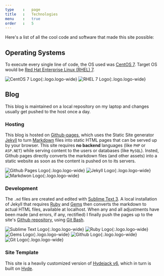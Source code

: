 ```yaml
---
type	:	page
title	:	Technologies
menu	:	true
order	:	5
---
```


Here's a list of all the cool code and software that made this site possible:

## Operating Systems
To execute every single line of code, the OS used was [CentOS 7](https://www.centos.org/). Target OS would be [Red Hat Enterprise Linux (RHEL) 7](https://access.redhat.com/products/red-hat-enterprise-linux).

![CentOS 7 Logo](https://i.imgur.com/IhHCwqR.png){:.logo.logo-wide} ![RHEL 7 Logo](https://i.imgur.com/CTCuJFn.png){:.logo.logo-wide}

## Blog
This blog is maintained on a local repository on my laptop and changes usually get pushed to the host once a day. 

### Hosting
This blog is hosted on [Github-pages](https://pages.github.io), which uses the Static Site generator [Jekyll](https://jekyllrb.com/) to turn [Markdown](https://kramdown.gettalong.org) files into static HTML pages that can be served up by your browser. This site requires **no backend** languages (like `PHP` or `ASP.NET`) while serving content to the users or databases (like `MySQL`). Insted, Github pages directly converts the markdown files (and other assets) into a static website as soon as the content is pushed on to its servers.

![Github Pages Logo](https://i.imgur.com/2B1mxuP.png){:.logo.logo-wide} ![Jekyll Logo](https://i.imgur.com/bPpv59l.png){:.logo.logo-wide} ![Markdwon Logo](https://i.imgur.com/RtKCEYc.png){:.logo.logo-wide}

### Development
The `.md` files are created and edited with [Sublime Text 3](https://www.sublimetext.com/3). A local installation of Jekyll that requires [Ruby](https://www.ruby-lang.org/en/) and [Gems](https://rubygems.org/) then converts the markdown to actual HTML files, available at localhost. When any and all adjustments have been made (and errors, if any, rectified) I finally push the pages up to the site's [Github repository](https://github.com), using [Git Bash](https://git-scm.com/downloads). 

![Sublime Text Logo](https://i.imgur.com/VF6qzFh.png){:.logo.logo-wide}
![Ruby Logo](https://i.imgur.com/OHsitML.png){:.logo.logo-wide}
![Gems Logo](https://i.imgur.com/BqaivRw.png){:.logo.logo-wide}
![Github Logo](https://i.imgur.com/YnJO0BK.png){:.logo.logo-wide}
![Git Logo](https://i.imgur.com/yhYtMud.png){:.logo.logo-wide}

### Site Template
This site is a heavily customized version of [Hydejack v6](https://qwtel.com/hydejack/), which in turn is built on [Hyde](http://hyde.getpoole.com/). 
